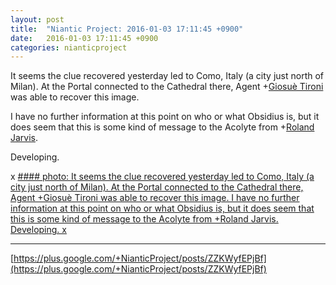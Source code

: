 ```yaml
---
layout: post
title:  "Niantic Project: 2016-01-03 17:11:45 +0900"
date:   2016-01-03 17:11:45 +0900
categories: nianticproject
---
```

It seems the clue recovered yesterday led to Como, Italy (a city just north of Milan). At the Portal connected to the Cathedral there, Agent +[Giosuè Tironi](https://plus.google.com/108520319271160384355 "")​ was able to recover this image.

I have no further information at this point on who or what Obsidius is, but it does seem that this is some kind of message to the Acolyte from +[Roland Jarvis](https://plus.google.com/103568659333550762891 "").

Developing.

x
[#### photo: It seems the clue recovered yesterday led to Como, Italy (a city just north of Milan). At the Portal connected to the Cathedral there, Agent +Giosuè Tironi​ was able to recover this image.
I have no further information at this point on who or what Obsidius is, but it does seem that this is some kind of message to the Acolyte from +Roland Jarvis.
Developing.
x](https://lh3.googleusercontent.com/-eYkYAjR5t7g/VojXvk1IlGI/AAAAAAAAiKg/ACeklqFkCBc/w1200-h1200/Obsidius.jpg "")
- - -
[https://plus.google.com/+NianticProject/posts/ZZKWyfEPjBf](https://plus.google.com/+NianticProject/posts/ZZKWyfEPjBf)
